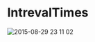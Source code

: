 # IntrevalTimes

![2015-08-29 23 11 02](https://cloud.githubusercontent.com/assets/43500/9562298/d10a6388-4ea3-11e5-91be-553add1cace0.png)

